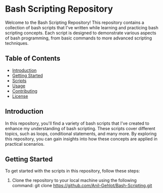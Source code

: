 # Bash Scripting Repository

Welcome to the Bash Scripting Repository! This repository contains a collection of bash scripts that I've written while learning and practicing bash scripting concepts. Each script is designed to demonstrate various aspects of bash programming, from basic commands to more advanced scripting techniques.

## Table of Contents

- [Introduction](#introduction)
- [Getting Started](#getting-started)
- [Scripts](#scripts)
- [Usage](#usage)
- [Contributing](#contributing)
- [License](#license)

## Introduction

In this repository, you'll find a variety of bash scripts that I've created to enhance my understanding of bash scripting. These scripts cover different topics, such as loops, conditional statements, and many more. By exploring this repository, you can gain insights into how these concepts are applied in practical scenarios.

## Getting Started

To get started with the scripts in this repository, follow these steps:

1. Clone the repository to your local machine using the following command:
      git clone https://github.com/Anil-Gehlot/Bash-Scripting.git
